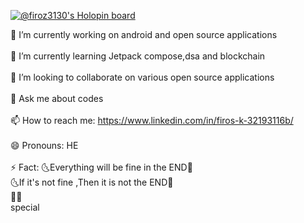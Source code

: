 [![@firoz3130's Holopin board](https://holopin.me/firoz3130)](https://holopin.io/@firoz3130)
<!--
**firoz3130/firoz3130** is a ✨ _special_ ✨ repository because its `README.md` (this file) appears on your GitHub profile.
-->


 🔭 I’m currently working on android and open source applications<br><br>
 🌱 I’m currently learning Jetpack compose,dsa and blockchain<br><br>
 👯 I’m looking to collaborate on various open source applications<br><br>
 💬 Ask me about codes<br><br>
 📫 How to reach me: https://www.linkedin.com/in/firos-k-32193116b/<br><br>
 😄 Pronouns: HE<br><br>
 ⚡ Fact: 🌜Everything will be fine in the END🌛<br>
           🌜If it's not fine ,Then it is not the END🌛<br>
 👀👀
<br>
special
<br>

